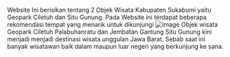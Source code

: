 Website Ini berisikan tentang 2 Objek Wisata Kabupaten Sukabumi yaitu Geopark Ciletuh dan Situ Gunung.
Pada Website ini terdapat beberapa rekomendasi tempat yang menarik untuk dikunjungi
![image](https://github.com/Abdurrafi07/UCP1_PDW_20220140103/assets/127074558/7636d64e-0db3-4f73-9182-ec4f68388b7c)
Objek wisata Geopark Ciletuh Palabuhanratu dan Jembatan Gantung Situ Gunung kini menjadi menjadi destinasi wisata unggulan Jawa Barat. Sebab saat ini banyak wisatawan baik dalam maupun luar negeri yang berkunjung ke sana.
